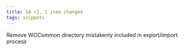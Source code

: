 ```yaml
---
title: SA r2, 1 item changed
tags: snippets
---
```


Remove WOCommon directory mistakenly included in export/import process
